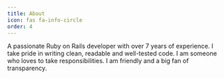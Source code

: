 ```yaml
---
title: About
icon: fas fa-info-circle
order: 4
---
```


A passionate Ruby on Rails developer with over 7 years of experience. I take pride in writing clean, readable and well-tested code. I am someone who loves to take responsibilities. I am friendly and a big fan of transparency.
